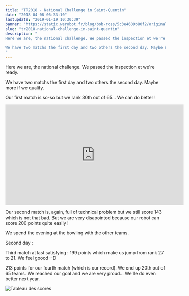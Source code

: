 ```yaml
---
title: "TR2018 - National Challenge in Saint-Quentin"
date: "2018-04-08 06:33:10"
lastupdate: "2019-01-19 10:30:39"
banner: "https://static.werobot.fr/blog/bob-ross/5c3e4609b80f2/original.jpg"
slug: "tr2018-national-challenge-in-saint-quentin"
description: " 
Here we are, the national challenge. We passed the inspection et we're ready.

We have two matchs the first day and two others the second day. Maybe m
"
---
```

Here we are, the national challenge. We passed the inspection et we're ready.

We have two matchs the first day and two others the second day. Maybe more if we qualify.

Our first match is so-so but we rank 30th out of 65... We can do better !

<iframe width="560" height="315" src="https://www.youtube-nocookie.com/embed/gKvjBPB1Ueg" frameborder="0" allow="accelerometer; autoplay; encrypted-media; gyroscope; picture-in-picture" allowfullscreen></iframe>

Our second match is, again, full of technical problem but we still score 143 which is not that bad.
But we are very disapointed because our robot can score 200 points quite easily !

We spend the evening at the bowling with the other teams.

Second day :

Third match at last satisfying : 199 points which make us jump from rank 27 to 21. We feel goood :-D

213 points for our fourth match (which is our record). We end up 20th out of 65 teams. We reached our goal and we are very proud...
We'lle do even better next year.

![Tableau des scores](https://static.werobot.fr/blog/bob-ross/5c3e460a2fd26/50.jpg "Tableau des scores")
    